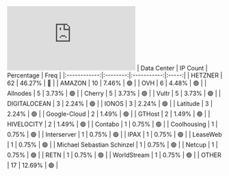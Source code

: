 ![Diagramm](https://github.com/111STAVR111/props/blob/main/Celestia/Mainnet/Decentralization/1/README.md)
| Data Center | IP Count | Percentage | Freq |
|:------------:|:--------:|:-----------:|:-----:|
| HETZNER | 62 | 46.27% | 🔴 |
| AMAZON | 10 | 7.46% | 🟢 |
| OVH | 6 | 4.48% | 🟢 |
| Allnodes | 5 | 3.73% | 🟢 |
| Cherry | 5 | 3.73% | 🟢 |
| Vultr | 5 | 3.73% | 🟢 |
| DIGITALOCEAN | 3 | 2.24% | 🟢 |
| IONOS | 3 | 2.24% | 🟢 |
| Latitude | 3 | 2.24% | 🟢 |
| Google-Cloud | 2 | 1.49% | 🟢 |
| GTHost | 2 | 1.49% | 🟢 |
| HIVELOCITY | 2 | 1.49% | 🟢 |
| Contabo | 1 | 0.75% | 🟢 |
| Coolhousing | 1 | 0.75% | 🟢 |
| Interserver | 1 | 0.75% | 🟢 |
| IPAX | 1 | 0.75% | 🟢 |
| LeaseWeb | 1 | 0.75% | 🟢 |
| Michael Sebastian Schinzel | 1 | 0.75% | 🟢 |
| Netcup | 1 | 0.75% | 🟢 |
| RETN | 1 | 0.75% | 🟢 |
| WorldStream | 1 | 0.75% | 🟢 |
| OTHER | 17 | 12.69% | 🟢 |
